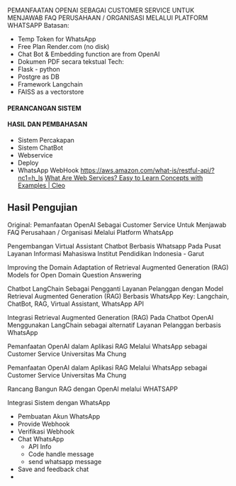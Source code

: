 PEMANFAATAN OPENAI SEBAGAI CUSTOMER SERVICE UNTUK MENJAWAB FAQ PERUSAHAAN / ORGANISASI MELALUI PLATFORM WHATSAPP
Batasan:
- Temp Token for WhatsApp
- Free Plan Render.com (no disk)
- Chat Bot & Embedding function are from OpenAI
- Dokumen PDF secara tekstual
Tech:
- Flask - python
- Postgre as DB
- Framework Langchain 
- FAISS as a vectorstore
#### PERANCANGAN SISTEM

#### HASIL DAN PEMBAHASAN
- Sistem Percakapan
- Sistem ChatBot
- Webservice
- Deploy
- WhatsApp WebHook
https://aws.amazon.com/what-is/restful-api/?nc1=h_ls
[What Are Web Services? Easy to Learn Concepts with Examples | Cleo](https://www.cleo.com/blog/knowledge-base-web-services)


## Hasil Pengujian

Original:
Pemanfaatan OpenAI Sebagai Customer Service Untuk Menjawab FAQ Perusahaan / Organisasi Melalui Platform WhatsApp

Pengembangan Virtual Assistant Chatbot Berbasis Whatsapp Pada Pusat Layanan Informasi Mahasiswa Institut Pendidikan Indonesia - Garut

Improving the Domain Adaptation of Retrieval Augmented Generation
(RAG) Models for Open Domain Question Answering

Chatbot LangChain Sebagai Pengganti Layanan Pelanggan dengan Model Retrieval Augmented Generation (RAG) Berbasis WhatsApp
Key: Langchain, ChatBot, RAG, Virtual Assistant, WhatsApp API

Integrasi Retrieval Augmented Generation (RAG) Pada Chatbot OpenAI Menggunakan LangChain sebagai alternatif Layanan Pelanggan berbasis WhatsApp

Pemanfaatan OpenAI dalam Aplikasi RAG Melalui WhatsApp sebagai Customer Service Universitas Ma Chung

Pemanfaatan OpenAI dalam Aplikasi RAG Melalui WhatsApp sebagai Customer Service Universitas Ma Chung

Rancang Bangun RAG dengan OpenAI melalui WHATSAPP




Integrasi Sistem dengan WhatsApp
- Pembuatan Akun WhatsApp
- Provide Webhook
- Verifikasi Webhook
- Chat WhatsApp
	- API Info
	- Code handle message
	- send whatsapp message
- Save and feedback chat
- 